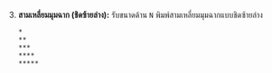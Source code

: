 3.  **สามเหลี่ยมมุมฉาก (ชิดซ้ายล่าง):** รับขนาดด้าน `N` พิมพ์สามเหลี่ยมมุมฉากแบบชิดซ้ายล่าง
    
    ```
    *
    **
    ***
    ****
    *****
    